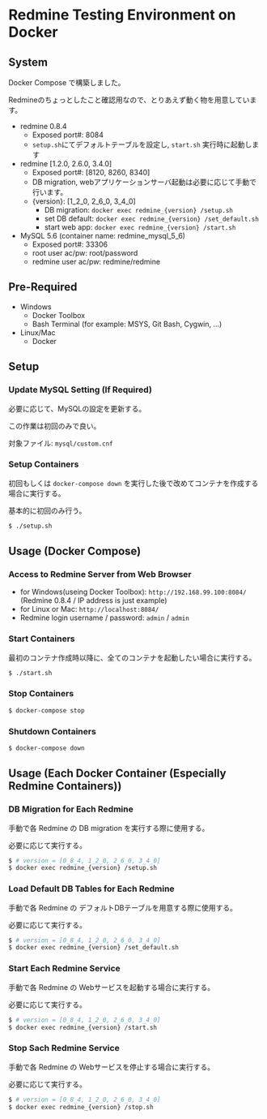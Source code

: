 # Redmine Testing Environment on Docker

## System
Docker Compose で構築しました。

Redmineのちょっとしたこと確認用なので、とりあえず動く物を用意しています。

* redmine 0.8.4
  - Exposed port#: 8084
  - `setup.sh`にてデフォルトテーブルを設定し, `start.sh` 実行時に起動します
* redmine [1.2.0, 2.6.0, 3.4.0]
  - Exposed port#: [8120, 8260, 8340]
  - DB migration, webアプリケーションサーバ起動は必要に応じて手動で行います。
  - {version}: [1_2_0, 2_6_0, 3_4_0]
    - DB migration: `docker exec redmine_{version} /setup.sh`
    - set DB default: `docker exec redmine_{version} /set_default.sh`
    - start web app: `docker exec redmine_{version} /start.sh`
* MySQL 5.6 (container name: redmine_mysql_5_6)
  - Exposed port#: 33306
  - root user ac/pw: root/password
  - redmine user ac/pw: redmine/redmine

## Pre-Required
* Windows
  - Docker Toolbox
  - Bash Terminal (for example: MSYS, Git Bash, Cygwin, ...)
* Linux/Mac
  - Docker

## Setup

### Update MySQL Setting (If Required)
必要に応じて、MySQLの設定を更新する。

この作業は初回のみで良い。

対象ファイル: `mysql/custom.cnf`

### Setup Containers
初回もしくは `docker-compose down` を実行した後で改めてコンテナを作成する場合に実行する。

基本的に初回のみ行う。

```bash
$ ./setup.sh
```

## Usage (Docker Compose)

### Access to Redmine Server from Web Browser
* for Windows(useing Docker Toolbox): `http://192.168.99.100:8084/` (Redmine 0.8.4 / IP address is just example)
* for Linux or Mac: `http://localhost:8084/`
* Redmine login username / password: `admin` / `admin`

### Start Containers
最初のコンテナ作成時以降に、全てのコンテナを起動したい場合に実行する。
```bash
$ ./start.sh
```

### Stop Containers
```bash
$ docker-compose stop
```

### Shutdown Containers
```bash
$ docker-compose down
```

## Usage (Each Docker Container (Especially Redmine Containers))

### DB Migration for Each Redmine
手動で各 Redmine の DB migration を実行する際に使用する。

必要に応じて実行する。
```bash
$ # version = [0_8_4, 1_2_0, 2_6_0, 3_4_0]
$ docker exec redmine_{version} /setup.sh
```

### Load Default DB Tables for Each Redmine
手動で各 Redmine の デフォルトDBテーブルを用意する際に使用する。

必要に応じて実行する。
```bash
$ # version = [0_8_4, 1_2_0, 2_6_0, 3_4_0]
$ docker exec redmine_{version} /set_default.sh
```

### Start Each Redmine Service
手動で各 Redmine の Webサービスを起動する場合に実行する。

必要に応じて実行する。
```bash
$ # version = [0_8_4, 1_2_0, 2_6_0, 3_4_0]
$ docker exec redmine_{version} /start.sh
```

### Stop Sach Redmine Service
手動で各 Redmine の Webサービスを停止する場合に実行する。

必要に応じて実行する。
```bash
$ # version = [0_8_4, 1_2_0, 2_6_0, 3_4_0]
$ docker exec redmine_{version} /stop.sh
```
